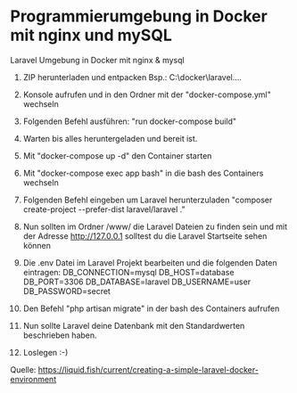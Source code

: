 # Programmierumgebung in Docker mit nginx und mySQL

Laravel Umgebung in Docker mit nginx &amp; mysql

1. ZIP herunterladen und entpacken
  Bsp.: C:\docker\laravel\....
  
2. Konsole aufrufen und in den Ordner mit der "docker-compose.yml" wechseln

3. Folgenden Befehl ausführen: "run docker-compose build"

4. Warten bis alles heruntergeladen und bereit ist.

5. Mit "docker-compose up -d" den Container starten

6. Mit "docker-compose exec app bash" in die bash des Containers wechseln

7. Folgenden Befehl eingeben um Laravel herunterzuladen "composer create-project --prefer-dist laravel/laravel ."

8. Nun sollten im Ordner /www/ die Laravel Dateien zu finden sein und mit der Adresse http://127.0.0.1 solltest du die Laravel Startseite sehen können

9. Die .env Datei im Laravel Projekt bearbeiten und die folgenden Daten eintragen:
  DB_CONNECTION=mysql
  DB_HOST=database
  DB_PORT=3306
  DB_DATABASE=laravel
  DB_USERNAME=user
  DB_PASSWORD=secret

10. Den Befehl "php artisan migrate" in der bash des Containers aufrufen

11. Nun sollte Laravel deine Datenbank mit den Standardwerten beschrieben haben.

12. Loslegen :-)




Quelle: https://liquid.fish/current/creating-a-simple-laravel-docker-environment

